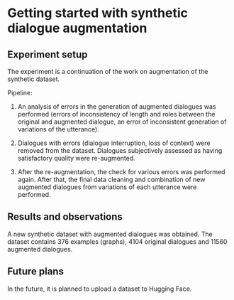 # Getting started with synthetic dialogue augmentation

## Experiment setup

The experiment is a continuation of the work on augmentation of the synthetic dataset. 

Pipeline:
1. An analysis of errors in the generation of augmented dialogues was performed (errors of inconsistency of length and roles between the original and augmented dialogue, an error of inconsistent generation of variations of the utterance).

2. Dialogues with errors (dialogue interruption, loss of context) were removed from the dataset. Dialogues subjectively assessed as having satisfactory quality were re-augmented.

3. After the re-augmentation, the check for various errors was performed again. After that, the final data cleaning and combination of new augmented dialogues from variations of each utterance were performed.

## Results and observations

A new synthetic dataset with augmented dialogues was obtained. The dataset contains 376 examples (graphs), 4104 original dialogues and 11560 augmented dialogues.

## Future plans

In the future, it is planned to upload a dataset to Hugging Face.